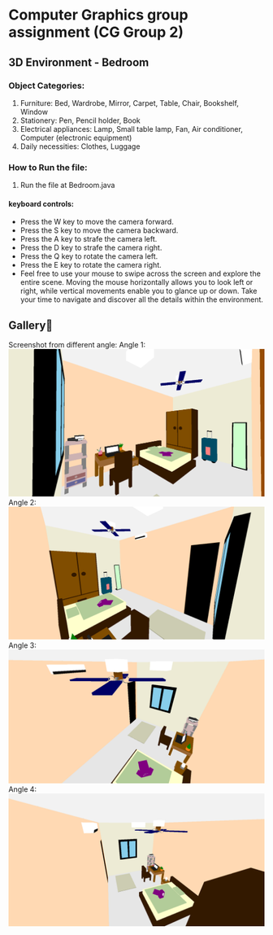 # Computer Graphics group assignment (CG Group 2) 
## 3D Environment - Bedroom
### Object Categories:
  1. Furniture: Bed, Wardrobe, Mirror, Carpet, Table, Chair, Bookshelf, Window 
  2. Stationery: Pen, Pencil holder, Book
  3. Electrical appliances: Lamp, Small table lamp, Fan, Air conditioner, Computer (electronic equipment)
  4. Daily necessities: Clothes, Luggage

### How to Run the file:
  1. Run the file at Bedroom.java
#### keyboard controls:  
- Press the W key to move the camera forward.
- Press the S key to move the camera backward.
- Press the A key to strafe the camera left.
- Press the D key to strafe the camera right.
- Press the Q key to rotate the camera left.
- Press the E key to rotate the camera right.
- Feel free to use your mouse to swipe across the screen and explore the entire scene. Moving the mouse horizontally allows you to look left or right, while vertical movements enable you to glance up or down. Take your time to navigate and discover all the details within the environment.

   
## Gallery🎨
Screenshot from different angle:
Angle 1:
![Angle_1](/Screenshot/Screenshot_1.png)
Angle 2:
![Angle_1](/Screenshot/Screenshot_2.png)
Angle 3:
![Angle_1](/Screenshot/Screenshot_3.png)
Angle 4:
![Angle_1](/Screenshot/Screenshot_4.png)
